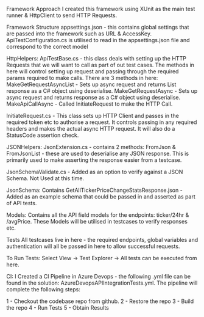 Framework Approach
I created this framework using XUnit as the main test runner & HttpClient to send HTTP Requests.

Framework Structure
appsettings.json - this contains global settings that are passed into the framework such as URL & AccessKey.
ApiTestConfiguration.cs is utilised to read in the appsettings.json file and correspond to the correct model <ApiTestConfigurationModel>

HttpHelpers: 
ApiTestBase.cs - this class deals with setting up the HTTP Requests that we will want to call as part of out test cases. The methods in here
will control setting up request and passing through the required params required to make calls.
There are 3 methods in here:
MakeGetRequestAsyncList - Sets up async request and returns List response as a C# object using deserialise.
MakeGetRequestAsync - Sets up async request and returns response as a C# object using deserialise.
MakeApiCallAsync  - Called InitiateRequest to make the HTTP Call.

InitiateRequest.cs - This class sets up HTTP Client and passes in the required token etc to authorise a request. It controls passing in any required headers and makes
the actual async HTTP request. It will also do a StatusCode assertion check.

JSONHelpers:
JsonExtension.cs - contains 2 methods: FromJson & FromJsonList - these are used to deserialise any JSON response. This is primarily used to make asserting the 
response easier from a testcase. 

JsonSchemaValidate.cs - Added as an option to verify against a JSON Schema. Not Used at this time.

JsonSchema:
Contains GetAllTickerPriceChangeStatsResponse.json - Added as an example schema that could be passed in and asserted as part of API tests.

Models:
Contains all the API field models for the endpoints: ticker/24hr & /avgPrice. These Models will be utilised in testcases to verify responses etc.

Tests
All testcases live in here - the required endpoints, global variables and authentication will all be passed in here to allow successful requests. 

To Run Tests: Select View -> Test Explorer -> All tests can be executed from here.

CI: 
I Created a CI Pipeline in Azure Devops - the following .yml file can be found in the solution: AzureDevopsAPIIntegrationTests.yml.
The pipeline will complete the following steps:

1 - Checkout the codebase repo from github.
2 - Restore the repo
3 - Build the repo
4 - Run Tests
5 - Obtain Results





